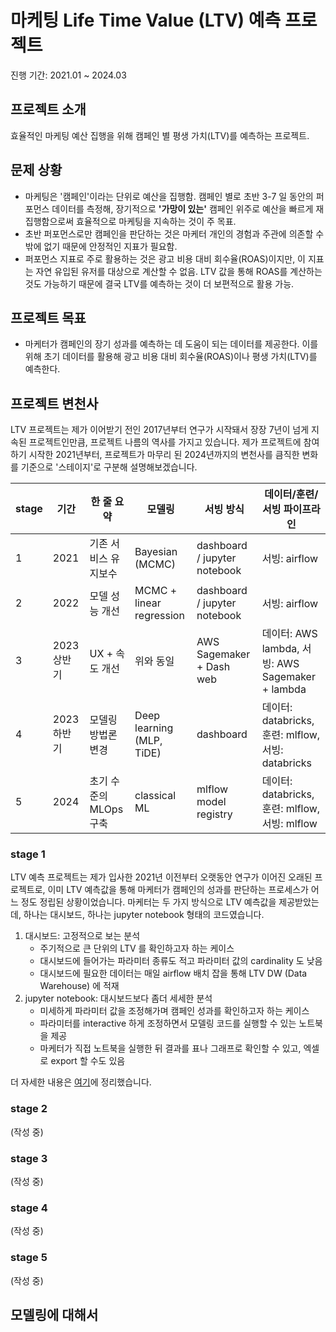 # 마케팅 Life Time Value (LTV) 예측 프로젝트
진행 기간: 2021.01 ~ 2024.03

## 프로젝트 소개
효율적인 마케팅 예산 집행을 위해 캠페인 별 평생 가치(LTV)를 예측하는 프로젝트.

## 문제 상황
- 마케팅은 '캠페인'이라는 단위로 예산을 집행함. 캠페인 별로 초반 3-7 일 동안의 퍼포먼스 데이터를 측정해, 장기적으로 **'가망이 있는'** 캠페인 위주로 예산을 빠르게 재집행함으로써 효율적으로 마케팅을 지속하는 것이 주 목표.
- 초반 퍼포먼스로만 캠페인을 판단하는 것은 마케터 개인의 경험과 주관에 의존할 수 밖에 없기 때문에 안정적인 지표가 필요함.
- 퍼포먼스 지표로 주로 활용하는 것은 광고 비용 대비 회수율(ROAS)이지만, 이 지표는 자연 유입된 유저를 대상으로 계산할 수 없음. LTV 값을 통해 ROAS를 계산하는 것도 가능하기 때문에 결국 LTV를 예측하는 것이 더 보편적으로 활용 가능.

## 프로젝트 목표
- 마케터가 캠페인의 장기 성과를 예측하는 데 도움이 되는 데이터를 제공한다. 이를 위해 초기 데이터를 활용해 광고 비용 대비 회수율(ROAS)이나 평생 가치(LTV)를 예측한다.

## 프로젝트 변천사
LTV 프로젝트는 제가 이어받기 전인 2017년부터 연구가 시작돼서 장장 7년이 넘게 지속된 프로젝트인만큼, 프로젝트 나름의 역사를 가지고 있습니다. 제가 프로젝트에 참여하기 시작한 2021년부터, 프로젝트가 마무리 된 2024년까지의 변천사를 큼직한 변화를 기준으로 '스테이지'로 구분해 설명해보겠습니다.

| stage | 기간 | 한 줄 요약 | 모델링 | 서빙 방식 | 데이터/훈련/서빙 파이프라인 |
| --- | --- | --- | --- | --- | --- |
| 1 | 2021 | 기존 서비스 유지보수 | Bayesian (MCMC) | dashboard / jupyter notebook | 서빙: airflow |
| 2 | 2022 | 모델 성능 개선 | MCMC + linear regression | dashboard / jupyter notebook | 서빙: airflow |
| 3 | 2023 상반기 | UX + 속도 개선 | 위와 동일 | AWS Sagemaker + Dash web | 데이터: AWS lambda, 서빙: AWS Sagemaker + lambda |
| 4 | 2023 하반기 | 모델링 방법론 변경 | Deep learning (MLP, TiDE) | dashboard | 데이터: databricks, 훈련: mlflow, 서빙: databricks |
| 5 | 2024 | 초기 수준의 MLOps 구축 | classical ML | mlflow model registry | 데이터: databricks, 훈련: mlflow, 서빙: mlflow |

### stage 1

LTV 예측 프로젝트는 제가 입사한 2021년 이전부터 오랫동안 연구가 이어진 오래된 프로젝트로, 이미 LTV 예측값을 통해 마케터가 캠페인의 성과를 판단하는 프로세스가 어느 정도 정립된 상황이었습니다. 마케터는 두 가지 방식으로 LTV 예측값을 제공받았는데, 하나는 대시보드, 하나는 jupyter notebook 형태의 코드였습니다.

1. 대시보드: 고정적으로 보는 분석
    - 주기적으로 큰 단위의 LTV 를 확인하고자 하는 케이스
    - 대시보드에 들어가는 파라미터 종류도 적고 파라미터 값의 cardinality 도 낮음
    - 대시보드에 필요한 데이터는 매일 airflow 배치 잡을 통해 LTV DW (Data Warehouse) 에 적재
2. jupyter notebook: 대시보드보다 좀더 세세한 분석
    - 미세하게 파라미터 값을 조정해가며 캠페인 성과를 확인하고자 하는 케이스
    - 파라미터를 interactive 하게 조정하면서 모델링 코드를 실행할 수 있는 노트북을 제공
    - 마케터가 직접 노트북을 실행한 뒤 결과를 표나 그래프로 확인할 수 있고, 엑셀로 export 할 수도 있음

더 자세한 내용은 [여기](./proj_ltv_stg_1.md)에 정리했습니다.

### stage 2
(작성 중)

### stage 3
(작성 중)

### stage 4
(작성 중)

### stage 5
(작성 중)

## 모델링에 대해서
